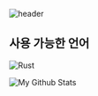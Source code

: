 ![header](https://capsule-render.vercel.app/api?type=wave&color=aaffaa&height=300&section=header&text=greeg01&fontSize=90&fontColor=ffffff)


## 사용 가능한 언어


![Rust](https://img.shields.io/badge/rust-%23000000.svg?style=for-the-badge&logo=rust&logoColor=white)


![My Github Stats](https://github-readme-stats.vercel.app/api?username=greeg01-dev&show_icons=true&theme=radical)
